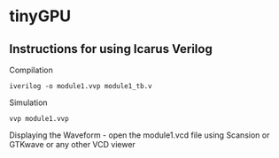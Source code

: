 # tinyGPU


## Instructions for using Icarus Verilog


Compilation

    iverilog -o module1.vvp module1_tb.v

Simulation

    vvp module1.vvp

Displaying the Waveform - open the module1.vcd file using Scansion or GTKwave or any other VCD viewer


